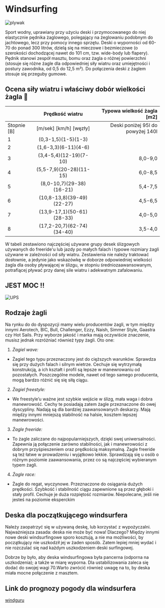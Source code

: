 # Windsurfing
![plywak](http://www.eastofmauiboardshop.com/images/campaign/11.jpg)

Sport wodny, uprawiany przy użyciu deski i przymocowanego do niej elastycznie pędnika żaglowego, polegający na żeglowaniu podobnym do jachtowego, lecz przy pomocy innego sprzętu. Deski o wyporności od 60-70 do ponad 300 litrów, dzielą się na mieczowe i bezmieczowe (o szerokości dochodzącej nawet do 101 cm, tzw. wide-body lub flapery). Pędnik stanowi zespół masztu, bomu oraz żagla o różnej powierzchni (stosuje się różne żagle dla odpowiedniej siły wiatru oraz umiejętności i postury zawodnika, od 0,5 do 12,5 m²). Do połączenia deski z żaglem stosuje się przeguby gumowe.


## Ocena siły wiatru i właściwy dobór wielkości żagla  :raised_hands:

|             | Prędkość wiatru| Typowa wielkość żagla [m2] |
| ------------- |:-------------: | -----:|
| Stopnie [B]     |[m/sek] [km/h] [węzły]           | Deski poniżej 95l do powyżej 140l     |
|   1           | (0,3-1,5)(1-5)(1-3)               |    |
|   2           | (1,6-3,3)(6-11)(4-6)              |    |
|   3           | (3,4-5,4)(12-19)(7-10)            |8,0-9,0|
|   4           | (5,5-7,9)(20-28)(11-15)           | 6,0-8,5|
|   5           | (8,0-10,7)(29-38)(16-21)          | 5,4-7,5|
|   6           | (10,8-13,8)(39-49)(22-27)         | 4,5-6,5|
|   7           | (13,9-17,1)(50-61)(28-33)         | 4,0-5,0|
|   8           | (17,2-20,7)(62-74)(34-40)         | 3,5-4,0|

W tabeli zestawiono najczęściej używane grupy desek ślizgowych używanych do freeride'u lub jazdy po małych falach i typowe rozmiary żagli używane w zależności od siły wiatru. Zestawienia nie należy traktować dosłownie, a jedynie jako wskazówkę w doborze odpowiedniej wielkości żagla dla osoby pływającej w ślizgu, w stopniu średniozaawansowanym, potrafiącej pływać przy danej sile wiatru i adekwatnym zafalowaniu.

## JEST MOC !!

![UPS](https://media.giphy.com/media/cAYRqOgjncVqw/giphy.gif)

## Rodzaje żagli

Na rynku do do dyspozycji mamy wielu producentów żagli, w tym między innymi Aerotech, BIC, Bull, Challenger, Ezzy, Naish, Simmer Style, Gaastra czy Hot Sails. Przy wyborze jakość i marka mają oczywiście znaczenie, musisz jednak rozróżniać również typy żagli. Oto one:

1. *Żagiel wave:*
 - Żagiel tego typu przeznaczony jest do cięższych warunków. Sprawdza się przy dużych falach i silnym wietrze. Cechuje się wytrzymałą konstrukcją, a ich kształt i profil są lepsze w manewrowaniu od pozostałych. Poszczególne modele, nawet od tego samego producenta, mogą bardzo różnić się się siłą ciągu.

2. *Żagiel freestyle:*
 - We freestyle’u ważne jest szybkie wejście w ślizg, mała waga i dobra manewrowość. Cechy te posiadają zatem żagle przeznaczone do owej dyscypliny. Nadają są dla bardziej zaawansowanych deskarzy. Mają między innymi mniejszą stabilność na halsie, kosztem lepszej manewrowości.

3. *Żagle freeride:*
 - To żagle zaliczane do najpopularniejszych, dzięki swej uniwersalności. Zapewnia ją połączenie zarówno stabilności, jak i manewrowości z dobrym przyśpieszeniem oraz prędkością maksymalną. Żagle freeride są też łatwe w prowadzeniu i wyjątkowo lekkie. Sprawdzają się u osób o różnym poziomie zaawansowania, przez co są najczęściej wybieranym typem żagli.

4. *Żagle race:*
 - Żagle do regat, wyczynowe. Przeznaczone do osiągania dużych prędkości. Szybkość i stabilność ciągu zapewnione są przez głęboki i stały profil. Cechuje je duża rozpiętość rozmiarów. Niepolecane, jeśli nie jesteś na poziomie eksperckim

## Deska dla początkującego windsurfera

Należy zaopatrzyć się w używaną deskę, lub korzystać z wypożyczalni. Najważniejsza zasada: deska nie może być nowa! Dlaczego? Między innymi nowe deski windsurfingowe sporo kosztują, a nie ma możliwości, by początkujący nie uszkodził jej w żaden sposób. Zatem lepiej mniej wydać i nie rozczulać się nad każdym uszkodzeniem deski surfingowej.

Dobrze by było, aby deska windsurfingowa była pancerna (odporna na uszkodzenia); a także w miarę wyporna. Dla ustabilizowania zaleca się dodać do swojej wagi 70.Warto zwrócić również uwagę na to, by deska miała mocne połączenie z masztem.

## Link do prognozy pogody dla windsurfera
[windguru](https://www.windguru.cz/4909.com)




